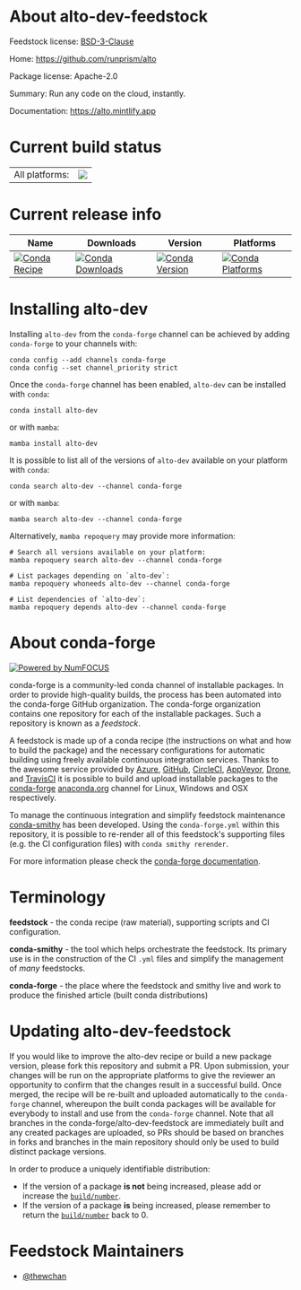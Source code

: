 About alto-dev-feedstock
========================

Feedstock license: [BSD-3-Clause](https://github.com/conda-forge/alto-dev-feedstock/blob/main/LICENSE.txt)

Home: https://github.com/runprism/alto

Package license: Apache-2.0

Summary: Run any code on the cloud, instantly.

Documentation: https://alto.mintlify.app

Current build status
====================


<table><tr><td>All platforms:</td>
    <td>
      <a href="https://dev.azure.com/conda-forge/feedstock-builds/_build/latest?definitionId=21719&branchName=main">
        <img src="https://dev.azure.com/conda-forge/feedstock-builds/_apis/build/status/alto-dev-feedstock?branchName=main">
      </a>
    </td>
  </tr>
</table>

Current release info
====================

| Name | Downloads | Version | Platforms |
| --- | --- | --- | --- |
| [![Conda Recipe](https://img.shields.io/badge/recipe-alto--dev-green.svg)](https://anaconda.org/conda-forge/alto-dev) | [![Conda Downloads](https://img.shields.io/conda/dn/conda-forge/alto-dev.svg)](https://anaconda.org/conda-forge/alto-dev) | [![Conda Version](https://img.shields.io/conda/vn/conda-forge/alto-dev.svg)](https://anaconda.org/conda-forge/alto-dev) | [![Conda Platforms](https://img.shields.io/conda/pn/conda-forge/alto-dev.svg)](https://anaconda.org/conda-forge/alto-dev) |

Installing alto-dev
===================

Installing `alto-dev` from the `conda-forge` channel can be achieved by adding `conda-forge` to your channels with:

```
conda config --add channels conda-forge
conda config --set channel_priority strict
```

Once the `conda-forge` channel has been enabled, `alto-dev` can be installed with `conda`:

```
conda install alto-dev
```

or with `mamba`:

```
mamba install alto-dev
```

It is possible to list all of the versions of `alto-dev` available on your platform with `conda`:

```
conda search alto-dev --channel conda-forge
```

or with `mamba`:

```
mamba search alto-dev --channel conda-forge
```

Alternatively, `mamba repoquery` may provide more information:

```
# Search all versions available on your platform:
mamba repoquery search alto-dev --channel conda-forge

# List packages depending on `alto-dev`:
mamba repoquery whoneeds alto-dev --channel conda-forge

# List dependencies of `alto-dev`:
mamba repoquery depends alto-dev --channel conda-forge
```


About conda-forge
=================

[![Powered by
NumFOCUS](https://img.shields.io/badge/powered%20by-NumFOCUS-orange.svg?style=flat&colorA=E1523D&colorB=007D8A)](https://numfocus.org)

conda-forge is a community-led conda channel of installable packages.
In order to provide high-quality builds, the process has been automated into the
conda-forge GitHub organization. The conda-forge organization contains one repository
for each of the installable packages. Such a repository is known as a *feedstock*.

A feedstock is made up of a conda recipe (the instructions on what and how to build
the package) and the necessary configurations for automatic building using freely
available continuous integration services. Thanks to the awesome service provided by
[Azure](https://azure.microsoft.com/en-us/services/devops/), [GitHub](https://github.com/),
[CircleCI](https://circleci.com/), [AppVeyor](https://www.appveyor.com/),
[Drone](https://cloud.drone.io/welcome), and [TravisCI](https://travis-ci.com/)
it is possible to build and upload installable packages to the
[conda-forge](https://anaconda.org/conda-forge) [anaconda.org](https://anaconda.org/)
channel for Linux, Windows and OSX respectively.

To manage the continuous integration and simplify feedstock maintenance
[conda-smithy](https://github.com/conda-forge/conda-smithy) has been developed.
Using the ``conda-forge.yml`` within this repository, it is possible to re-render all of
this feedstock's supporting files (e.g. the CI configuration files) with ``conda smithy rerender``.

For more information please check the [conda-forge documentation](https://conda-forge.org/docs/).

Terminology
===========

**feedstock** - the conda recipe (raw material), supporting scripts and CI configuration.

**conda-smithy** - the tool which helps orchestrate the feedstock.
                   Its primary use is in the construction of the CI ``.yml`` files
                   and simplify the management of *many* feedstocks.

**conda-forge** - the place where the feedstock and smithy live and work to
                  produce the finished article (built conda distributions)


Updating alto-dev-feedstock
===========================

If you would like to improve the alto-dev recipe or build a new
package version, please fork this repository and submit a PR. Upon submission,
your changes will be run on the appropriate platforms to give the reviewer an
opportunity to confirm that the changes result in a successful build. Once
merged, the recipe will be re-built and uploaded automatically to the
`conda-forge` channel, whereupon the built conda packages will be available for
everybody to install and use from the `conda-forge` channel.
Note that all branches in the conda-forge/alto-dev-feedstock are
immediately built and any created packages are uploaded, so PRs should be based
on branches in forks and branches in the main repository should only be used to
build distinct package versions.

In order to produce a uniquely identifiable distribution:
 * If the version of a package **is not** being increased, please add or increase
   the [``build/number``](https://docs.conda.io/projects/conda-build/en/latest/resources/define-metadata.html#build-number-and-string).
 * If the version of a package **is** being increased, please remember to return
   the [``build/number``](https://docs.conda.io/projects/conda-build/en/latest/resources/define-metadata.html#build-number-and-string)
   back to 0.

Feedstock Maintainers
=====================

* [@thewchan](https://github.com/thewchan/)

